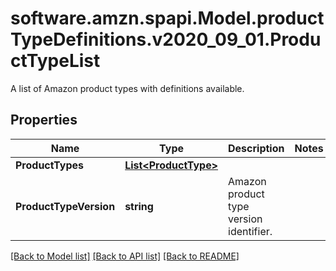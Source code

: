 # software.amzn.spapi.Model.productTypeDefinitions.v2020_09_01.ProductTypeList
A list of Amazon product types with definitions available.

## Properties

Name | Type | Description | Notes
------------ | ------------- | ------------- | -------------
**ProductTypes** | [**List&lt;ProductType&gt;**](ProductType.md) |  | 
**ProductTypeVersion** | **string** | Amazon product type version identifier. | 

[[Back to Model list]](../README.md#documentation-for-models) [[Back to API list]](../README.md#documentation-for-api-endpoints) [[Back to README]](../README.md)

